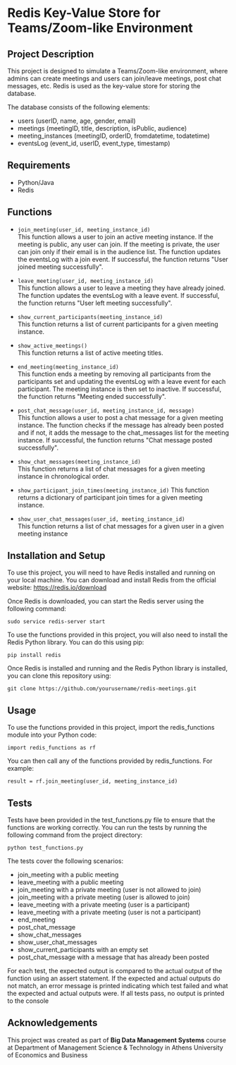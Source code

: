# Redis Key-Value Store for Teams/Zoom-like Environment
## Project Description
This project is designed to simulate a Teams/Zoom-like environment, where admins can create meetings and users can join/leave meetings, post chat messages, etc. Redis is used as the key-value store for storing the database.

The database consists of the following elements:

* users (userID, name, age, gender, email)
* meetings (meetingID, title, description, isPublic, audience)
* meeting_instances (meetingID, orderID, fromdatetime, todatetime)
* eventsLog (event_id, userID, event_type, timestamp)

## Requirements
* Python/Java
* Redis

## Functions

* `join_meeting(user_id, meeting_instance_id)`<br>
This function allows a user to join an active meeting instance. If the meeting is public, any user can join. If the meeting is private, the user can join only if their email is in the audience list. The function updates the eventsLog with a join event. If successful, the function returns "User joined meeting successfully".

* `leave_meeting(user_id, meeting_instance_id)`<br>
This function allows a user to leave a meeting they have already joined. The function updates the eventsLog with a leave event. If successful, the function returns "User left meeting successfully".

* `show_current_participants(meeting_instance_id)`<br>
This function returns a list of current participants for a given meeting instance.

* `show_active_meetings()`<br>
This function returns a list of active meeting titles.

* `end_meeting(meeting_instance_id)`<br>
This function ends a meeting by removing all participants from the participants set and updating the eventsLog with a leave event for each participant. The meeting instance is then set to inactive. If successful, the function returns "Meeting ended successfully".

* `post_chat_message(user_id, meeting_instance_id, message)`<br>
This function allows a user to post a chat message for a given meeting instance. The function checks if the message has already been posted and if not, it adds the message to the chat_messages list for the meeting instance. If successful, the function returns "Chat message posted successfully".

* `show_chat_messages(meeting_instance_id)`<br>
This function returns a list of chat messages for a given meeting instance in chronological order.

* `show_participant_join_times(meeting_instance_id)`
This function returns a dictionary of participant join times for a given meeting instance.

* `show_user_chat_messages(user_id, meeting_instance_id)`<br>
This function returns a list of chat messages for a given user in a given meeting instance

## Installation and Setup
To use this project, you will need to have Redis installed and running on your local machine. You can download and install Redis from the official website: https://redis.io/download

Once Redis is downloaded, you can start the Redis server using the following command:

```
sudo service redis-server start
```

To use the functions provided in this project, you will also need to install the Redis Python library. You can do this using pip:

```
pip install redis
```

Once Redis is installed and running and the Redis Python library is installed, you can clone this repository using:

```
git clone https://github.com/yourusername/redis-meetings.git
```

## Usage
To use the functions provided in this project, import the redis_functions module into your Python code:

```
import redis_functions as rf
```
You can then call any of the functions provided by redis_functions. For example:

```
result = rf.join_meeting(user_id, meeting_instance_id)
```

## Tests
Tests have been provided in the test_functions.py file to ensure that the functions are working correctly.
You can run the tests by running the following command from the project directory:

```
python test_functions.py
```
The tests cover the following scenarios:

* join_meeting with a public meeting
* leave_meeting with a public meeting
* join_meeting with a private meeting (user is not allowed to join)
* join_meeting with a private meeting (user is allowed to join)
* leave_meeting with a private meeting (user is a participant)
* leave_meeting with a private meeting (user is not a participant)
* end_meeting
* post_chat_message
* show_chat_messages
* show_user_chat_messages
* show_current_participants with an empty set
* post_chat_message with a message that has already been posted

For each test, the expected output is compared to the actual output of the function using an assert statement.
If the expected and actual outputs do not match, an error message is printed indicating which test failed and what the expected and actual outputs were. If all tests pass, no output is printed to the console

## Acknowledgements

This project was created as part of **Big Data Management Systems** course at Department of Management Science & Technology in Athens University of Economics and Business
